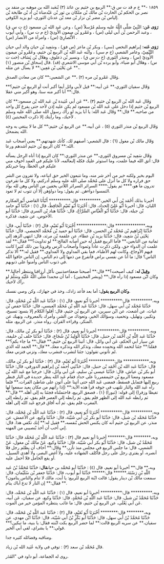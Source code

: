 ١٨٥٩ -** خ م قد ت س ق:** الربيع بن خثيم بن عائذ (٣) بْنعَبد الله بن موهبه بن منقد بن نصر بن الحكم بْن الحارث بْن مالك بْن ملكان بن ثور بْن عَبْدمناة بْن أد بْن طابخة بْن إلياس بْن مضر بْن نزار بْن معد بْن عدنان الثوري، أبو يزيد الكوفي.

**رَوَى عَن:** النَّبِيّ صَلَّى اللَّهُ عليه وسلم مُرْسلاً (س) ، وعن عَبد الله بْن مسعود (خ ت س ق) ، وعبد الرحمن بْن أَبي ليلى (س) ، وعَمْرو بْن ميمون الأَودِيّ (خ م ت س) ، وأبي أيوب الأَنْصارِيّ (س) ، وامرأة من الأنصار (س) .

**رَوَى عَنه:** إبراهيم النخعي (سي) ، وبكر بْن ماعز (س فق) ، وسَعِيد بْن حيان والد أبي حيان التَّيْمِيّ، وعامر الشعبي (خ م سي) ، وابْنه عَبد الله بْن الربيع بْن خثيم، وعَمْرو بْن ميمون الأَودِيّ (س) ، ومنذر الثوري (خ ت س ق) ، ونسير بْن ذعلوق، وهلال بْن يَِسَاف (خت ت س) ، وهلال أبو ضياء، وأبو برده بْن أَبي موسى الاشعري (قد) .قال إسحاق بْن منصور (١) ،** عَن يَحْيَى بْن مَعِين:** لا يسأل عن مثله.

وَقَال عَمْرو بْن مره (٢) ،** عن الشعبي:** كان من معادن الصدق.

وَقَال سفيان الثوري،** عَن أبيه:** قيل لأبي وائل أيما أكبر أنت أو الربيع بْن خثيم؟** قال:** أنا أكبر منه سنا، وهو أكبر مني عقلا.

وَقَال عَبد الله بْن الربيع بْن خثيم (٣) ،** عَن أبي عُبَيدة بْن عَبد الله بْن مسعود:** كان الربيع بْن خثيم إذا دخل على عَبد الله بْن مسعود لم يكن عليه إذن لأحد حتى يفرغ كل واحد من صاحبه.** قال:** وَقَال عَبد الله: يا أبا يزيد لو رأك رسول الله صلى الله عليه وسلم لأحبك، وما رأيتك إلا ذكرت المخبتين (٤) .

وَقَال الربيع بْن منذر الثوري (٥) ، عَن أبيه،** عن الربيع بْن خثيم:** كل ما لا يبتغي به وجه الله يضمحل.

وَقَال مالك بْن مغول (٦) : قال الشعبي: أصفهم لك، كأنك شهدتهم،** يعني أصحاب عَبد الله:** كان الربيع بْن خثيم أشدهم ورعا.

وَقَال سَعِيد بْن مسروق الثوري،** عن منذر الثوري:** كان الربيع إذا أتاه الرجل يسأله قال: اتق الله فيما علمت، وما استوثر عليك فكله إلىعالمه، لأنا عليكم في العمد أخوف مني عليكم في الخطأ، وما خيرتكم

اليوم بخير ولكنه خير من أخر شر منه، وما تتبعون الخير حق اتباعه، ولا تفرون من الشر حق فراره ولا كل ما أنزل على مُحَمَّد صلى الله عليه وسلم أدركتم، ولا كل ما تقرءون تدرون ما هو،**** ثم يقول:**** السرائر السرائر اللأتي يخفين من الناس وهن لله بواد التمسوا دواءهن. ثم يقول: وما دواؤهن إلا أن تتوب ثم لا تعود.

أخبرنا بذلك أَحْمَد بْن أَبي الخير،********** قال:********** أَنْبَأَنَا القاضي أَبُو المكارم اللبان، قال: أخبرنا أَبُو عَلِيّ الحداد، قال: أَخْبَرَنَا أَبُو نُعَيْمٍ الْحَافِظُ، قال (١) : حَدَّثَنَا أَبُو حامد بْن جبلة، قال: حَدَّثَنَا أَبُو الْعَبَّاسِ السَّرَّاجُ، قال: حَدَّثَنَا هناد بْن السري قال: حَدَّثَنَا أبو الأحوص، عن سَعِيد، فذكره.

وبه،************** قال:************** أَخْبَرَنَا أَبُو نُعَيْمٍ، قال (٢) : حَدَّثَنَا أَبِي، قال: حَدَّثَنَا إِبْرَاهِيم بْن مُحَمَّد بْن الحسن، قال: حَدَّثَنَا أبو حميد بْن مُحَمَّد الحمصي، قال: حَدَّثَنَا يَحْيَى بْنُ سَعِيد، قال: حَدَّثَنَا يزيد بْن عطاء، عن علقمة بْن مرثد، قال: انتهى الزهد إلى ثمانية من التابعين،** فأما الربيع فقيل له حين أصابه الفالج:** لو تداويت؟** فقال:** لقد علمت أن الدواء حق، ولكن ذكرت عاداً وثموداً وأصحاب الرس وقرونا بين ذلك كثيرا كانت فيهم الأوجاع، وكانت لهم الأطباء، فما بقي المداوي ولا المداوي.** فقيل له:** ألا تذكر الناس؟ قال: ما أنا عن نفسي براض فأتفرغ من ذمها إلى ذم الناس، إن الناس خافوا الله في ذنوب الناس وأمنوا على ذنوبهم.

**وقِيلَ له:** كيف أصبحت؟** قال:** أصبحنا ضعفاءمذنبين نأكل أرزاقنا وننتظر أجالنا.** وكان ابْن مسعود إذا رأه قال:** {وبشر المخبتين} ، أما أن محمدا صَلَّى اللَّهُ عَلَيْهِ وسَلَّمَ لو رآك لآحبك.

**وكان الربيع يقول:** أما بعد فأعد زادك، وخذ في جهازك، وكن وصي نفسك.

وبه،********** قال:********** أخبرنا أَبُو نعيم، قال (١) : حَدَّثَنَا عَبد اللَّهِ بْن مُحَمَّدٍ، قال: حَدَّثَنَا مُحَمَّد بْن أَبي سهل، قال: حَدَّثَنَا عَبد اللَّهِ بْن مُحَمَّد العبسي، قال: حَدَّثَنَا حفص بْن غياث، عن أشعث، عن ابْن سيرين، عن الربيع بْن خثيم، قال: أقلوا الكلام إلا بتسع: تسبيح، وتكبير، وتهليل، وتحميد، وسؤالك الخير، وتعوذك من الشر، وأمرك بالمعروف، ونهيك عن المنكر، وقراءه القرأن. رواه منذر، عن الربيع، مثله.

وبه،********** قال:********** أخبرنا أبو نعيم، قال (٢) : حَدَّثَنَا أبو بكر بْن مالك، قال: حَدَّثَنَا عَبد اللَّهِ بْن أَحْمَد بْن حنبل، قال: حَدَّثَنَا الْوَلِيدُ بْنُ شُجَاعِ، قال: حَدَّثَنَا خلف بْن خليفة، عن سيار أبي الحكم، عَن أبي وائل، قال: أتينا الربيع بْن خثيم،** فقال:** ما جاء بكم؟** فقلنا:** جئنا لتحمد الله ونحمده معك، وتذكر الله ونذكره معك.** َقال:** الحمد لله الذي لم تأتوني تقولون: جئنا لتشرب فنشرب معك، وتزني فنزني معك.

وبه،************ قال:************ أَخْبَرَنَا أَبُو نُعَيْمٍ، قال (٣) : حَدَّثَنَا أبو بكر بْن مالك، قال: حَدَّثَنَا عَبد الله بْن أَحْمَد بْن حنبل، قال: حَدَّثَنِي أحمد بْن إبراهيم الدورقي، قال: حَدَّثَنَا أبو بكر بْن عياش، قال: حَدَّثَنَا عيسى بْن سليم، عَن أبي وائل، قال: خرجنا مع عَبد الله بْن مسعود ومعنا الربيع بْن خثيمفمررنا على حداد فقام عَبد الله ينظر حديدة في النار فنظر ربيع إليها فتمايل فسقط، فمضى عَبد الله حتى أتينا على أتون على شاطئ الفرات،** فلما رأه عَبد الله والنار تلتهب في جوفه قرأ هذه الأية:** {إذا رأتهم من مكان بعيد سمعوا لها تغيظا وزفرا} إلى قوله: {ثبورا) {١) ، فصعق الربيع، فاحتملناه فجئنا به إلى أهله.** قال:** ثم رابطه عَبد الله إلى الظهر فلم يفق، ثم رابطه إلى العصر فلم يفق، ثم رابطه إلى المغرب فلم يفق، ثم أنه أفاق فرجع عَبد الله إلى أهله.

وبه،********** قال:********** أَخْبَرَنَا أَبُو نعيم، قال (٢) : حَدَّثَنَا عَبد اللَّهِ بْن مُحَمَّد، قال: حَدَّثَنَا مُحَمَّد بْن شبل، قال: حَدَّثَنَا أبو بكر بْن أَبي شَيْبَة، قال: حَدَّثَنَا وكيع، عن الأعمش، عن منذر، عن الربيع بْن خثيم أنه كان يكنس الحش بْنفسه،** فقيل له:** إنك تكفي هذا. قال: إني أحب أن أخذ بْنصيبي من المهنه.

وبه،******** قال:******** أخبرنا أبو نعيم قال (٣) : حَدَّثَنَا عَبد اللَّهِ بْن مُحَمَّد قال: حَدَّثَنَا مُحَمَّدُ بْن شبل، قال: حَدَّثَنَا أَبُو بكر أبي شَيْبَة، قال: حَدَّثَنَا وكيع، عَنْ مالك بْن مغول، عَنْ الشعبي، قال: ما جلس الربيع في مجلس منذ تأزر،** وَقَال:** أخاف أن يظلم رجل فلا أنصره، أو يفتري رجل على رجل فأكلف الشهاده عليه، ولا أغض البصر، ولا أهدي السبيل، أو يقع الحامل فلا أحمل عليه.

وبه،** قال:** أخبرنا أبو نعيم، قال (٤) : حَدَّثَنَا أبو مُحَمَّد بن حيان**قال:** حَدَّثَنَا مُحَمَّدُ بْنُ عَبد اللَّهِ بْنِ رَسْتَةَ،****** قال:****** حَدَّثَنَا أبو أيوب، قال: حَدَّثَنَا جعفر بْن سُلَيْمان، قال: سمعت مالك بْن دينار يقول: قالت ابْنة الربيع للربيع: يا أبت، مالك لا تنام والناس ينامون؟** فقال:** إن النار لا تدع أباك ينام.

وبه،********** قال:********** أخبرنا أبو نعيم، قال (١) : حَدَّثَنَا عَبد اللَّهِ بْن مُحَمَّد، قال: حَدَّثَنَا مُحَمَّدُ بْن شبل، قال: حَدَّثَنَا عَبد اللَّهِ بْن مُحَمَّدٍ، قال: حَدَّثَنَا وكيع، عن سفيان، عَن أبيه، عَن أبي يَعْلَى، عن الربيع بْن خثيم، قال: ما غائب ينتظره المؤمن خير من الموت.

وبه،******** قال:******** أَخْبَرَنَا أَبُو نُعَيْمٍ، قال (٢) : حَدَّثَنَا عَبد اللَّهِ بْن مُحَمَّد، قال: حَدَّثَنَا مُحَمَّدُ بْنُ أَبي سهل، قال: حَدَّثَنَا أبو بَكْرِ بْنُ أَبي شَيْبَة، قال: حَدَّثَنَا ابْن مهدي، عن سفيان،** عن سريه الربيع قالت:** لما حضر الربيع بكت ابْنته فقال: يا بنية، ما تبكين؟** قولي:** يا بشراي، لقي أبي الخير.

ومناقبه وفضائله كثيره جدا.

قال مُحَمَّد بْن سعد (٣) : توفي في ولاية عُبَيد الله بْن زياد.

روى له الجماعة، أبو داود في "القَدَر.